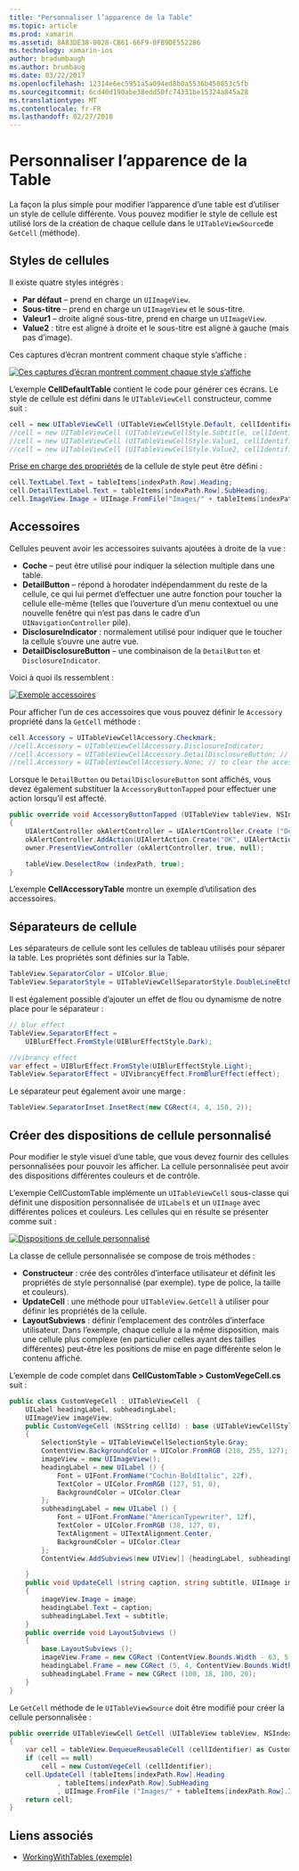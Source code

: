 ```yaml
---
title: "Personnaliser l’apparence de la Table"
ms.topic: article
ms.prod: xamarin
ms.assetid: 8A83DE38-0028-CB61-66F9-0FB9DE552286
ms.technology: xamarin-ios
author: bradumbaugh
ms.author: brumbaug
ms.date: 03/22/2017
ms.openlocfilehash: 12314e6ec5951a5a094ed8b0a5536b450853c5fb
ms.sourcegitcommit: 6cd40d190abe38edd50fc74331be15324a845a28
ms.translationtype: MT
ms.contentlocale: fr-FR
ms.lasthandoff: 02/27/2018
---
```

# <a name="customizing-a-tables-appearance"></a>Personnaliser l’apparence de la Table

La façon la plus simple pour modifier l’apparence d’une table est d’utiliser un style de cellule différente. Vous pouvez modifier le style de cellule est utilisé lors de la création de chaque cellule dans le `UITableViewSource`de `GetCell` (méthode).

## <a name="cell-styles"></a>Styles de cellules

Il existe quatre styles intégrés :

-  **Par défaut** – prend en charge un `UIImageView`.
-  **Sous-titre** – prend en charge un `UIImageView` et le sous-titre.
-  **Valeur1** – droite aligné sous-titre, prend en charge un `UIImageView`.
-  **Value2** : titre est aligné à droite et le sous-titre est aligné à gauche (mais pas d’image).


Ces captures d’écran montrent comment chaque style s’affiche :

 [ ![](customizing-table-appearance-images/image7.png "Ces captures d’écran montrent comment chaque style s’affiche")](customizing-table-appearance-images/image7.png)

L’exemple **CellDefaultTable** contient le code pour générer ces écrans. Le style de cellule est défini dans le `UITableViewCell` constructeur, comme suit :

```csharp
cell = new UITableViewCell (UITableViewCellStyle.Default, cellIdentifier);
//cell = new UITableViewCell (UITableViewCellStyle.Subtitle, cellIdentifier);
//cell = new UITableViewCell (UITableViewCellStyle.Value1, cellIdentifier);
//cell = new UITableViewCell (UITableViewCellStyle.Value2, cellIdentifier);
```

[Prise en charge des propriétés](http://developer.xamarin.com/api/type/UIKit.UITableViewCell/) de la cellule de style peut être défini :

```csharp
cell.TextLabel.Text = tableItems[indexPath.Row].Heading;
cell.DetailTextLabel.Text = tableItems[indexPath.Row].SubHeading;
cell.ImageView.Image = UIImage.FromFile("Images/" + tableItems[indexPath.Row].ImageName); // don't use for Value2
```

## <a name="accessories"></a>Accessoires

Cellules peuvent avoir les accessoires suivants ajoutées à droite de la vue :

-   **Coche** – peut être utilisé pour indiquer la sélection multiple dans une table.
-   **DetailButton** – répond à horodater indépendamment du reste de la cellule, ce qui lui permet d’effectuer une autre fonction pour toucher la cellule elle-même (telles que l’ouverture d’un menu contextuel ou une nouvelle fenêtre qui n’est pas dans le cadre d’un `UINavigationController` pile).
-   **DisclosureIndicator** : normalement utilisé pour indiquer que le toucher la cellule s’ouvre une autre vue.
-   **DetailDisclosureButton** – une combinaison de la `DetailButton` et `DisclosureIndicator`.


Voici à quoi ils ressemblent :

 [ ![](customizing-table-appearance-images/image8.png "Exemple accessoires")](customizing-table-appearance-images/image8.png)

Pour afficher l’un de ces accessoires que vous pouvez définir le `Accessory` propriété dans la `GetCell` méthode :

```csharp
cell.Accessory = UITableViewCellAccessory.Checkmark;
//cell.Accessory = UITableViewCellAccessory.DisclosureIndicator;
//cell.Accessory = UITableViewCellAccessory.DetailDisclosureButton; // implement AccessoryButtonTapped
//cell.Accessory = UITableViewCellAccessory.None; // to clear the accessory
```

Lorsque le `DetailButton` ou `DetailDisclosureButton` sont affichés, vous devez également substituer la `AccessoryButtonTapped` pour effectuer une action lorsqu’il est affecté.

```csharp
public override void AccessoryButtonTapped (UITableView tableView, NSIndexPath indexPath)
{
    UIAlertController okAlertController = UIAlertController.Create ("DetailDisclosureButton Touched", tableItems[indexPath.Row].Heading, UIAlertControllerStyle.Alert);
    okAlertController.AddAction(UIAlertAction.Create("OK", UIAlertActionStyle.Default, null));
    owner.PresentViewController (okAlertController, true, null);

    tableView.DeselectRow (indexPath, true);
}
```

L’exemple **CellAccessoryTable** montre un exemple d’utilisation des accessoires.

## <a name="cell-separators"></a>Séparateurs de cellule

Les séparateurs de cellule sont les cellules de tableau utilisés pour séparer la table. Les propriétés sont définies sur la Table.

```csharp
TableView.SeparatorColor = UIColor.Blue;
TableView.SeparatorStyle = UITableViewCellSeparatorStyle.DoubleLineEtched;
```

Il est également possible d’ajouter un effet de flou ou dynamisme de notre place pour le séparateur :

```csharp
// blur effect
TableView.SeparatorEffect =
    UIBlurEffect.FromStyle(UIBlurEffectStyle.Dark);

//vibrancy effect
var effect = UIBlurEffect.FromStyle(UIBlurEffectStyle.Light);
TableView.SeparatorEffect = UIVibrancyEffect.FromBlurEffect(effect);
```

Le séparateur peut également avoir une marge :

```csharp
TableView.SeparatorInset.InsetRect(new CGRect(4, 4, 150, 2));
```

## <a name="creating-custom-cell-layouts"></a>Créer des dispositions de cellule personnalisé

Pour modifier le style visuel d’une table, que vous devez fournir des cellules personnalisées pour pouvoir les afficher. La cellule personnalisée peut avoir des dispositions différentes couleurs et de contrôle.

L’exemple CellCustomTable implémente un `UITableViewCell` sous-classe qui définit une disposition personnalisée de `UILabel`s et un `UIImage` avec différentes polices et couleurs. Les cellules qui en résulte se présenter comme suit :

 [ ![](customizing-table-appearance-images/image9.png "Dispositions de cellule personnalisé")](customizing-table-appearance-images/image9.png)

La classe de cellule personnalisée se compose de trois méthodes :

-   **Constructeur** : crée des contrôles d’interface utilisateur et définit les propriétés de style personnalisé (par exemple). type de police, la taille et couleurs).
-   **UpdateCell** : une méthode pour `UITableView.GetCell` à utiliser pour définir les propriétés de la cellule.
-   **LayoutSubviews** : définir l’emplacement des contrôles d’interface utilisateur. Dans l’exemple, chaque cellule a la même disposition, mais une cellule plus complexe (en particulier celles ayant des tailles différentes) peut-être les positions de mise en page différente selon le contenu affiché.


L’exemple de code complet dans **CellCustomTable > CustomVegeCell.cs** suit :

```csharp
public class CustomVegeCell : UITableViewCell  {
    UILabel headingLabel, subheadingLabel;
    UIImageView imageView;
    public CustomVegeCell (NSString cellId) : base (UITableViewCellStyle.Default, cellId)
    {
        SelectionStyle = UITableViewCellSelectionStyle.Gray;
        ContentView.BackgroundColor = UIColor.FromRGB (218, 255, 127);
        imageView = new UIImageView();
        headingLabel = new UILabel () {
            Font = UIFont.FromName("Cochin-BoldItalic", 22f),
            TextColor = UIColor.FromRGB (127, 51, 0),
            BackgroundColor = UIColor.Clear
        };
        subheadingLabel = new UILabel () {
            Font = UIFont.FromName("AmericanTypewriter", 12f),
            TextColor = UIColor.FromRGB (38, 127, 0),
            TextAlignment = UITextAlignment.Center,
            BackgroundColor = UIColor.Clear
        };
        ContentView.AddSubviews(new UIView[] {headingLabel, subheadingLabel, imageView});

    }
    public void UpdateCell (string caption, string subtitle, UIImage image)
    {
        imageView.Image = image;
        headingLabel.Text = caption;
        subheadingLabel.Text = subtitle;
    }
    public override void LayoutSubviews ()
    {
        base.LayoutSubviews ();
        imageView.Frame = new CGRect (ContentView.Bounds.Width - 63, 5, 33, 33);
        headingLabel.Frame = new CGRect (5, 4, ContentView.Bounds.Width - 63, 25);
        subheadingLabel.Frame = new CGRect (100, 18, 100, 20);
    }
}
```

Le `GetCell` méthode de le `UITableViewSource` doit être modifié pour créer la cellule personnalisée :

```csharp
public override UITableViewCell GetCell (UITableView tableView, NSIndexPath indexPath)
{
    var cell = tableView.DequeueReusableCell (cellIdentifier) as CustomVegeCell;
    if (cell == null)
        cell = new CustomVegeCell (cellIdentifier);
    cell.UpdateCell (tableItems[indexPath.Row].Heading
            , tableItems[indexPath.Row].SubHeading
            , UIImage.FromFile ("Images/" + tableItems[indexPath.Row].ImageName) );
    return cell;
}
```



## <a name="related-links"></a>Liens associés

- [WorkingWithTables (exemple)](https://developer.xamarin.com/samples/monotouch/WorkingWithTables)
